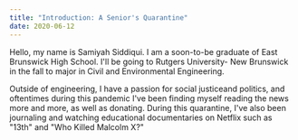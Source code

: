 ```yaml
---
title: "Introduction: A Senior's Quarantine"
date: 2020-06-12
---
```


Hello, my name is Samiyah Siddiqui. I am a soon-to-be graduate of East Brunswick High School. I'll be going to Rutgers University-
New Brunswick in the fall to major in Civil and Environmental Engineering. 

Outside of engineering, I have a passion for social justiceand politics, and oftentimes during this pandemic I've been finding myself reading the news more and more, as well as donating. 
During this quarantine, I've also been journaling and watching educational documentaries on Netflix such as "13th" and "Who Killed 
Malcolm X?" 
